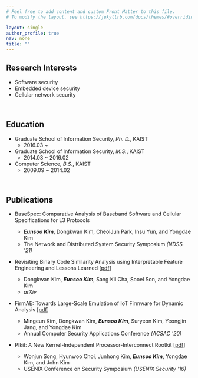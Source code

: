 ```yaml
---
# Feel free to add content and custom Front Matter to this file.
# To modify the layout, see https://jekyllrb.com/docs/themes/#overriding-theme-defaults

layout: single
author_profile: true
nav: none
title: ""
---
```

## Research Interests
* Software security
* Embedded device security
* Cellular network security

<br/>

## Education
* Graduate School of Information Security, *Ph. D.*, KAIST
  + 2016.03 ~
* Graduate School of Information Security, *M.S.*, KAIST
  + 2014.03 ~ 2016.02
* Computer Science, *B.S.*, KAIST
  + 2009.09 ~ 2014.02

<br/>

## Publications
* BaseSpec: Comparative Analysis of Baseband Software and Cellular Specifications for L3 Protocols
  + ***Eunsoo Kim***, Dongkwan Kim, CheolJun Park, Insu Yun, and Yongdae Kim
  + The Network and Distributed System Security Symposium _(NDSS '21)_

* Revisiting Binary Code Similarity Analysis using Interpretable Feature Engineering and Lessons Learned \[[pdf](https://hahah.kim/assets/pub/kim-arxiv2020.pdf)\]
  + Dongkwan Kim, ***Eunsoo Kim***, Sang Kil Cha, Sooel Son, and Yongdae Kim
  + _arXiv_

* FirmAE: Towards Large-Scale Emulation of IoT Firmware for Dynamic Analysis \[[pdf](https://syssec.kaist.ac.kr/pub/2020/kim_acsac2020.pdf)\]
  + Mingeun Kim, Dongkwan Kim, ***Eunsoo Kim***, Suryeon Kim, Yeongjin Jang, and Yongdae Kim
  + Annual Computer Security Applications Conference _(ACSAC '20)_

* PIkit: A New Kernel-Independent Processor-Interconnect Rootkit \[[pdf](https://syssec.kaist.ac.kr/pub/2016/song_usenix_sec2016.pdf)\]
  + Wonjun Song, Hyunwoo Choi, Junhong Kim, ***Eunsoo Kim***, Yongdae Kim, and John Kim
  + USENIX Conference on Security Symposium _(USENIX Security '16)_

